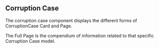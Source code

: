 ## Corruption Case

The corruption case component
displays the different forms of 
CorruptionCase Card and Page.

The Full Page is the compendium 
of information related to that
specific Corruption Case model. 

